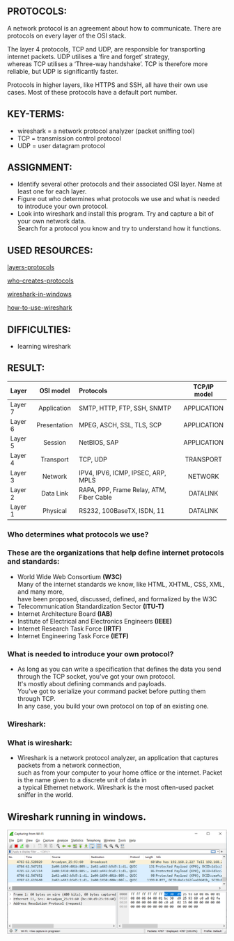 ## PROTOCOLS:

A network protocol is an agreement about how to communicate. There are protocols on every layer of the OSI stack.  

The layer 4 protocols, TCP and UDP, are responsible for transporting internet packets. UDP utilises a ‘fire and forget’ strategy,  
whereas TCP utilises a ‘Three-way handshake’. TCP is therefore more reliable, but UDP is significantly faster.  

Protocols in higher layers, like HTTPS and SSH, all have their own use cases. Most of these protocols have a default port number.  


## KEY-TERMS:

* wireshark = a network protocol analyzer (packet sniffing tool)
* TCP = transmission control protocol
* UDP = user datagram protocol  


## ASSIGNMENT:

* Identify several other protocols and their associated OSI layer. Name at least one for each layer.  
* Figure out who determines what protocols we use and what is needed to introduce your own protocol.  
* Look into wireshark and install this program. Try and capture a bit of your own network data.  
  Search for a protocol you know and try to understand how it functions.


## USED RESOURCES:

[layers-protocols](https://www.guru99.com/layers-of-osi-model.html)

[who-creates-protocols](https://snapshot.internetx.com/en/who-creates-the-standards-and-protocols-for-the-internet/)

[wireshark-in-windows](https://www.wireshark.org/download.html)

[how-to-use-wireshark](https://www.varonis.com/blog/how-to-use-wireshark)

## DIFFICULTIES:

* learning wireshark

## RESULT:



|Layer   | 	   OSI model	|    Protocols                           |TCP/IP model     |    
|:-------|:--------------:|:---------------------------------------|:---------------:|    
|Layer 7 | 	Application   | SMTP, HTTP, FTP, SSH, SNMTP            |  APPLICATION    |  
|Layer 6 | 	Presentation 	|MPEG, ASCH, SSL, TLS, SCP               |  APPLICATION    |  
|Layer 5 | 	Session 	    |NetBIOS, SAP                            |  APPLICATION    |  
|Layer 4 | 	Transport 	  |TCP, UDP                                |  TRANSPORT      |    
|Layer 3 | 	Network 	    |IPV4, IPV6, ICMP, IPSEC, ARP, MPLS      |  NETWORK        |  
|Layer 2 | 	Data Link 	  |RAPA, PPP, Frame Relay, ATM, Fiber Cable|  DATALINK       |  
|Layer 1 | 	Physical 	    |RS232, 100BaseTX, ISDN, 11              |  DATALINK       |  


### Who determines what protocols we use?

### These are the organizations that help define internet protocols and standards:

* World Wide Web Consortium **(W3C)**  
  Many of the internet standards we know, like HTML, XHTML, CSS, XML, and many more,  
  have been proposed, discussed, defined, and formalized by the W3C
* Telecommunication Standardization Sector **(ITU-T)**
* Internet Architecture Board **(IAB)**
* Institute of Electrical and Electronics Engineers **(IEEE)**
* Internet Research Task Force **(IRTF)**
* Internet Engineering Task Force **(IETF)**

### What is needed to introduce your own protocol?

* As long as you can write a specification that defines the data you send through the TCP socket, you've got your own protocol.  
  It's mostly about defining commands and payloads.  
  You've got to serialize your command packet before putting them through TCP.  
  In any case, you build your own protocol on top of an existing one.

### Wireshark:

### What is wireshark:

* Wireshark is a network protocol analyzer, an application that captures packets from a network connection,  
  such as from your computer to your home office or the internet. Packet is the name given to a discrete unit of data in  
  a typical Ethernet network. Wireshark is the most often-used packet sniffer in the world.


## Wireshark running in windows.

![wireshark-windows-frame-capture](../00_includes/Networking/NTW3.0-wireshark-frame.png)


